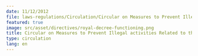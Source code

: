 ```yaml
---
date: 11/12/2012
file: laws-regulations/Circulation/Circular on Measures to Prevent Illegal activities Related to the Internet cafe business.pdf
featured: true
image: src/asset/directives/royal-decree-functioning.png
title: Circular on Measures to Prevent Illegal activities Related to the Internet cafe business
type: circulation
lang: en
---
```

